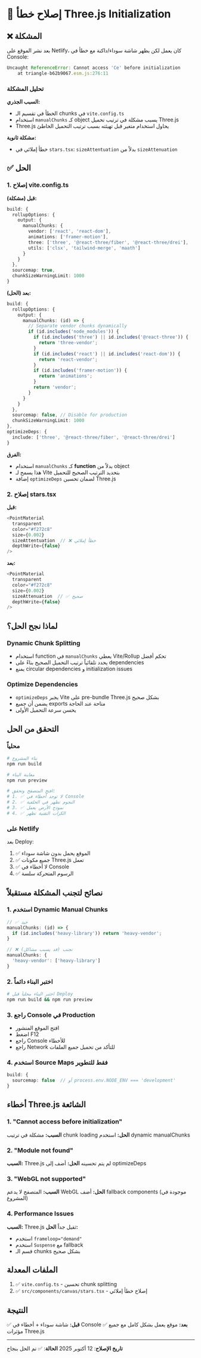 # 🔧 إصلاح خطأ Three.js Initialization

## ❌ المشكلة

بعد نشر الموقع على Netlify، كان يعمل لكن يظهر شاشة سوداء/داكنة مع خطأ في Console:

```javascript
Uncaught ReferenceError: Cannot access 'Ce' before initialization
    at triangle-b62b9067.esm.js:276:11
```

### تحليل المشكلة

**السبب الجذري:**
- الخطأ في تقسيم الـ chunks في `vite.config.ts`
- استخدام `manualChunks` كـ object يسبب مشكلة في ترتيب تحميل Three.js
- Three.js يحاول استخدام متغير قبل تهيئته بسبب ترتيب التحميل الخاطئ

**مشكلة ثانوية:**
- خطأ إملائي في `stars.tsx`: `sizeAttentuation` بدلاً من `sizeAttenuation`

## ✅ الحل

### 1. إصلاح vite.config.ts

**قبل (مشكلة):**
```typescript
build: {
  rollupOptions: {
    output: {
      manualChunks: {
        vendor: ['react', 'react-dom'],
        animations: ['framer-motion'],
        three: ['three', '@react-three/fiber', '@react-three/drei'],
        utils: ['clsx', 'tailwind-merge', 'maath']
      }
    }
  },
  sourcemap: true,
  chunkSizeWarningLimit: 1000
}
```

**بعد (الحل):**
```typescript
build: {
  rollupOptions: {
    output: {
      manualChunks: (id) => {
        // Separate vendor chunks dynamically
        if (id.includes('node_modules')) {
          if (id.includes('three') || id.includes('@react-three')) {
            return 'three-vendor';
          }
          if (id.includes('react') || id.includes('react-dom')) {
            return 'react-vendor';
          }
          if (id.includes('framer-motion')) {
            return 'animations';
          }
          return 'vendor';
        }
      }
    }
  },
  sourcemap: false, // Disable for production
  chunkSizeWarningLimit: 1000
},
optimizeDeps: {
  include: ['three', '@react-three/fiber', '@react-three/drei']
}
```

**الفرق:**
- استخدام `manualChunks` كـ **function** بدلاً من object
- هذا يسمح لـ Vite بتحديد الترتيب الصحيح للتحميل
- إضافة `optimizeDeps` لضمان تحسين Three.js

### 2. إصلاح stars.tsx

**قبل:**
```typescript
<PointMaterial
  transparent
  color="#f272c8"
  size={0.002}
  sizeAttentuation  // ❌ خطأ إملائي
  depthWrite={false}
/>
```

**بعد:**
```typescript
<PointMaterial
  transparent
  color="#f272c8"
  size={0.002}
  sizeAttenuation  // ✅ صحيح
  depthWrite={false}
/>
```

## لماذا نجح الحل؟

### Dynamic Chunk Splitting
- استخدام function في `manualChunks` يعطي Vite/Rollup تحكم أفضل
- يحدد تلقائياً ترتيب التحميل الصحيح بناءً على dependencies
- يمنع circular dependencies و initialization issues

### Optimize Dependencies
- `optimizeDeps` يجبر Vite على pre-bundle Three.js بشكل صحيح
- يضمن أن جميع exports متاحة عند الحاجة
- يحسن سرعة التحميل الأولى

## التحقق من الحل

### محلياً

```bash
# بناء المشروع
npm run build

# معاينة البناء
npm run preview

# افتح المتصفح وتحقق:
# 1. ✅ لا توجد أخطاء في Console
# 2. ✅ النجوم تظهر في الخلفية
# 3. ✅ نموذج الأرض يعمل
# 4. ✅ الكرات التقنية تظهر
```

### على Netlify

بعد Deploy:
1. ✅ الموقع يحمل بدون شاشة سوداء
2. ✅ جميع مكونات Three.js تعمل
3. ✅ لا أخطاء في Console
4. ✅ الرسوم المتحركة سلسة

## نصائح لتجنب المشكلة مستقبلاً

### 1. استخدم Dynamic Manual Chunks
```typescript
// ✅ جيد
manualChunks: (id) => {
  if (id.includes('heavy-library')) return 'heavy-vendor';
}

// ❌ تجنب (قد يسبب مشاكل)
manualChunks: {
  'heavy-vendor': ['heavy-library']
}
```

### 2. اختبر البناء دائماً
```bash
# اختبر البناء محلياً قبل Deploy
npm run build && npm run preview
```

### 3. راجع Console في Production
- افتح الموقع المنشور
- اضغط F12
- راجع Console للأخطاء
- راجع Network للتأكد من تحميل جميع الملفات

### 4. استخدم Source Maps فقط للتطوير
```typescript
build: {
  sourcemap: false  // أو process.env.NODE_ENV === 'development'
}
```

## أخطاء Three.js الشائعة

### 1. "Cannot access before initialization"
**السبب:** مشكلة في ترتيب chunk loading
**الحل:** استخدم dynamic manualChunks

### 2. "Module not found"
**السبب:** Three.js لم يتم تحسينه
**الحل:** أضف إلى optimizeDeps

### 3. "WebGL not supported"
**السبب:** المتصفح لا يدعم WebGL
**الحل:** أضف fallback components (موجودة في المشروع)

### 4. Performance Issues
**السبب:** Three.js ثقيل جداً
**الحل:** 
- استخدم `frameloop="demand"`
- استخدم `Suspense` مع fallback
- قسم الـ chunks بشكل صحيح

## الملفات المعدلة

1. ✅ `vite.config.ts` - تحسين chunk splitting
2. ✅ `src/components/canvas/stars.tsx` - إصلاح خطأ إملائي

## النتيجة

✅ **قبل:** شاشة سوداء + أخطاء في Console
✅ **بعد:** موقع يعمل بشكل كامل مع جميع مؤثرات Three.js

---

**تاريخ الإصلاح**: 12 أكتوبر 2025
**الحالة**: ✅ تم الحل بنجاح
